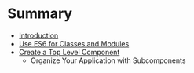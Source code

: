 # Summary

* [Introduction](README.md)
* [Use ES6 for Classes and Modules](chapter1.md)
* [Create a Top Level Component](02_create_a_top_level_component.md)
   * Organize Your Application with Subcomponents

